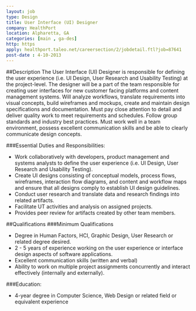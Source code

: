 ```yaml
---
layout: job
type: Design
title: User Interface (UI) Designer
company: HealthPort
location: Alpharetta, GA
categories: [main , ga-des]
http: https
apply: healthport.taleo.net/careersection/2/jobdetail.ftl?job=87641
post-date : 4-10-2013
---
```


##Description
The User Interface (UI) Designer is responsible for defining the user experience (i.e. UI Design, User Research and Usability Testing) at the project-level. The designer will be a part of the team responsible for creating user interfaces for new customer facing platforms and content management systems. Will analyze workflows, translate requirements into visual concepts, build wireframes and mockups, create and maintain design specifications and documentation. Must pay close attention to detail and deliver quality work to meet requirements and schedules. Follow group standards and industry best practices. Must work well in a team environment, possess excellent communication skills and be able to clearly communicate design concepts.

###Essential Duties and Responsibilities:
* Work collaboratively with developers, product management and systems analysts to define the user experience (i.e. UI Design, User Research and Usability Testing).
* Create UI designs consisting of conceptual models, process flows, wireframes, interaction flow diagrams, and content and workflow maps and ensure that all designs comply to establish UI design guidelines.
* Conduct user research and translate data and research findings into related artifacts.
* Facilitate UT activities and analysis on assigned projects.
* Provides peer review for artifacts created by other team members.

##Qualifications
###Minimum Qualifications
* Degree in Human Factors, HCI, Graphic Design, User Research or related degree desired.
* 2 - 5 years of experience working on the user experience or interface design aspects of software applications.
* Excellent communication skills (written and verbal)
* Ability to work on multiple project assignments concurrently and interact effectively (internally and externally).

###Education:
* 4-year degree in Computer Science, Web Design or related field or equivalent experience

